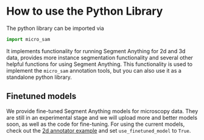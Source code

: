 # How to use the Python Library

The python library can be imported via
```python
import micro_sam
```

It implements functionality for running Segment Anything for 2d and 3d data, provides more instance segmentation functionality and several other helpful functions for using Segment Anything.
This functionality is used to implement the `micro_sam` annotation tools, but you can also use it as a standalone python library.

## Finetuned models

We provide fine-tuned Segment Anything models for microscopy data. They are still in an experimental stage and we will upload more and better models soon, as well as the code for fine-tuning.
For using the current models, check out the [2d annotator example](https://github.com/computational-cell-analytics/micro-sam/blob/master/examples/sam_annotator_2d.py#L62) and set `use_finetuned_model` to `True`.
